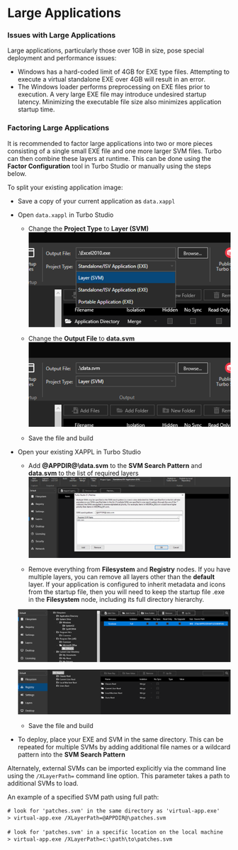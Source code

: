 # Large Applications

### Issues with Large Applications

Large applications, particularly those over 1GB in size, pose special deployment and performance issues:

- Windows has a hard-coded limit of 4GB for EXE type files. Attempting to execute a virtual standalone EXE over 4GB will result in an error.
- The Windows loader performs preprocessing on EXE files prior to execution. A very large EXE file may introduce undesired startup latency. Minimizing the executable file size also minimizes application startup time.

### Factoring Large Applications

It is recommended to factor large applications into two or more pieces consisting of a single small EXE file and one more larger SVM files. Turbo can then combine these layers at runtime. This can be done using the **Factor Configuration** tool in Turbo Studio or manually using the steps below.

To split your existing application image:

- Save a copy of your current application as `data.xappl`
- Open `data.xappl` in Turbo Studio

  - Change the **Project Type** to **Layer (SVM)**
    ![Turbo Studio Large Application Project Type](/images/large-1.png)

  - Change the **Output File** to **data.svm**
    ![Turbo Studio Large Application Output File](/images/large-2.png)

  - Save the file and build

- Open your existing XAPPL in Turbo Studio

  - Add **@APPDIR@\data.svm** to the **SVM Search Pattern** and **data.svm** to the list of required layers
    ![Turbo Studio Large Application Patch](/images/large-3.png)

  - Remove everything from **Filesystem** and **Registry** nodes. If you have multiple layers, you can remove all layers other than the **default** layer. If your application is configured to inherit metadata and icons from the startup file, then you will need to keep the startup file .exe in the **Filesystem** node, including its full directory hierarchy.

  ![Turbo Studio Large Application Filesystem](/images/large-4.png)

  ![Turbo Studio Large Application Registry](/images/large-5.png)

  - Save the file and build

- To deploy, place your EXE and SVM in the same directory. This can be repeated for multiple SVMs by adding additional file names or a wildcard pattern into the **SVM Search Pattern**

Alternately, external SVMs can be imported explicitly via the command line using the `/XLayerPath=` command line option. This parameter takes a path to additional SVMs to load.

An example of a specified SVM path using full path:

```
# look for 'patches.svm' in the same directory as 'virtual-app.exe'
> virtual-app.exe /XLayerPath=@APPDIR@\patches.svm

# look for 'patches.svm' in a specific location on the local machine
> virtual-app.exe /XLayerPath=c:\path\to\patches.svm
```
